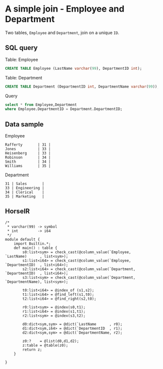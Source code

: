# A simple join - Employee and Department

Two tables, `Employee` and `Department`, join on a unique `ID`.

## SQL query

Table: Employee

```sql
CREATE TABLE Employee (LastName varchar(99), DepartmentID int);
```

Table: Department

```sql
CREATE TABLE Department (DepartmentID int, DepartmentName varchar(99));
```

Query

```sql
select * from Employee,Department
where Employee.DepartmentID = Department.DepartmentID;
```

## Data sample

Employee

```
Rafferty       | 31 |
Jones          | 33 |
Heisenberg     | 33 |
Robinson       | 34 |
Smith          | 34 |
Williams       | 35 |
```

Department

```
31 | Sales       |
33 | Engineering |
34 | Clerical    |
35 | Marketing   |
```

## HorseIR

```
/*
 * varchar(99) -> symbol
 * int         -> i64
 */
module default {
    import Builtin.*;
    def main() : table {
        s0:list<sym> = check_cast(@column_value(`Employee,   `LastName)      , list<sym>);
        s1:list<i64> = check_cast(@column_value(`Employee,   `DepartmentID)  , list<i64>);
        s2:list<i64> = check_cast(@column_value(`Department, `DepartmentID)  , list<i64>);
        s3:list<sym> = check_cast(@column_value(`Department, `DepartmentName), list<sym>);

        t0:list<i64> = @index_of (s1,s2);
        t1:list<i64> = @find_left(s1,t0);
        t2:list<i64> = @find_right(s2,t0);

        r0:list<sym> = @index(s0,t1);
        r1:list<i64> = @index(s1,t1);
        r2:list<sym> = @index(s3,t2);

        d0:dict<sym,sym> = @dict(`LastName      , r0);
        d1:dict<sym,i64> = @dict(`DepartmentID  , r1);
        d2:dict<sym,sym> = @dict(`DepartmentName, r2);

        z0:?    = @list(d0,d1,d2);
        z:table = @table(z0);
        return z;
    }
    
}
```


